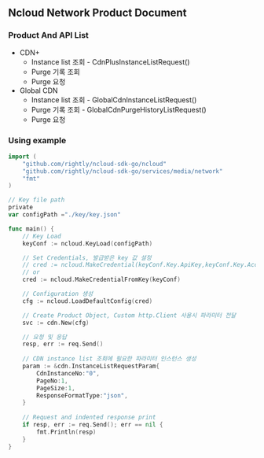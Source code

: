 ## Ncloud Network Product Document

### Product And API List

- CDN+
  - Instance list 조회 - CdnPlusInstanceListRequest()
  - Purge 기록 조회
  - Purge 요청
- Global CDN
  - Instance list 조회 - GlobalCdnInstanceListRequest()
  - Purge 기록 조회 - GlobalCdnPurgeHistoryListRequest()
  - Purge 요청

### Using example

```go
import (
	"github.com/rightly/ncloud-sdk-go/ncloud"
    "github.com/rightly/ncloud-sdk-go/services/media/network"
	"fmt"
)

// Key file path
private
var configPath ="./key/key.json"

func main() {
	// Key Load
	keyConf := ncloud.KeyLoad(configPath)

	// Set Credentials, 발급받은 key 값 설정
	// cred := ncloud.MakeCredential(keyConf.Key.ApiKey,keyConf.Key.AccessKey,keyConf.Key.SecretKey)
	// or
	cred := ncloud.MakeCredentialFromKey(keyConf)

	// Configuration 생성 
	cfg := ncloud.LoadDefaultConfig(cred)

	// Create Product Object, Custom http.Client 사용시 파라미터 전달
    svc := cdn.New(cfg)

	// 요청 및 응답
	resp, err := req.Send()
    
    // CDN instance list 조회에 필요한 파라미터 인스턴스 생성
    param := &cdn.InstanceListRequestParam{
        CdnInstanceNo:"0",
		PageNo:1,
		PageSize:1,
		ResponseFormatType:"json",
    }
    
	// Request and indented response print
	if resp, err := req.Send(); err == nil {
		fmt.Println(resp)
	}
}
```


